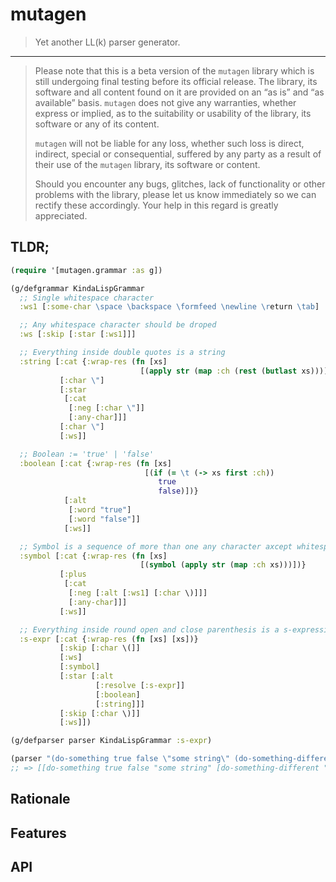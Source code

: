 # mutagen

> Yet another LL(k) parser generator.

---

> Please note that this is a beta version of the `mutagen` library which is
> still undergoing final testing before its official release. The
> library, its software and all content found on it are provided on an
> “as is” and “as available” basis. `mutagen` does not give any warranties,
> whether express or implied, as to the suitability or usability of the
> library, its software or any of its content.
>
> `mutagen` will not be liable for any loss, whether such loss is direct,
> indirect, special or consequential, suffered by any party as a result
> of their use of the `mutagen` library, its software or content.
>
> Should you encounter any bugs, glitches, lack of functionality or
> other problems with the library, please let us know immediately so we
> can rectify these accordingly. Your help in this regard is greatly
> appreciated.

## TLDR;

```clojure
(require '[mutagen.grammar :as g])

(g/defgrammar KindaLispGrammar
  ;; Single whitespace character
  :ws1 [:some-char \space \backspace \formfeed \newline \return \tab]

  ;; Any whitespace character should be droped
  :ws [:skip [:star [:ws1]]]

  ;; Everything inside double quotes is a string
  :string [:cat {:wrap-res (fn [xs]
                             [(apply str (map :ch (rest (butlast xs))))])}
           [:char \"]
           [:star
            [:cat
             [:neg [:char \"]]
             [:any-char]]]
           [:char \"]
           [:ws]]

  ;; Boolean := 'true' | 'false'
  :boolean [:cat {:wrap-res (fn [xs]
                              [(if (= \t (-> xs first :ch))
                                 true
                                 false)])}
            [:alt
             [:word "true"]
             [:word "false"]]
            [:ws]]

  ;; Symbol is a sequence of more than one any character axcept whitespace, can not start with \"
  :symbol [:cat {:wrap-res (fn [xs]
                             [(symbol (apply str (map :ch xs)))])}
           [:plus
            [:cat
             [:neg [:alt [:ws1] [:char \)]]]
             [:any-char]]]
           [:ws]]

  ;; Everything inside round open and close parenthesis is a s-expression
  :s-expr [:cat {:wrap-res (fn [xs] [xs])}
           [:skip [:char \(]]
           [:ws]
           [:symbol]
           [:star [:alt
                   [:resolve [:s-expr]]
                   [:boolean]
                   [:string]]]
           [:skip [:char \)]]
           [:ws]])

(g/defparser parser KindaLispGrammar :s-expr)

(parser "(do-something true false \"some string\" (do-something-different \"another string\" false true))")
;; => [[do-something true false "some string" [do-something-different "another string" false true]]]
```

## Rationale

## Features

## API
